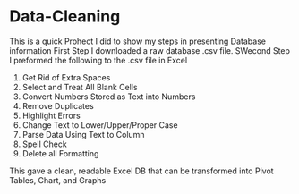 # Data-Cleaning
This is a quick Prohect I did to show my steps in presenting Database information
First Step
  I downloaded a raw database .csv file.
SWecond Step
  I preformed the following to the .csv file in Excel
   1)	Get Rid of Extra Spaces
   2)	Select and Treat All Blank Cells
   3)	Convert Numbers Stored as Text into Numbers
   4)	Remove Duplicates
   5)	Highlight Errors
   6)	Change Text to Lower/Upper/Proper Case
   7)	Parse Data Using Text to Column
   8)	Spell Check
   9)	Delete all Formatting
  

This gave a clean, readable Excel DB that can be transformed into Pivot Tables, Chart, and Graphs
